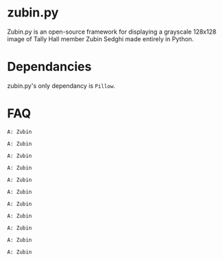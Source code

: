 # zubin.py
Zubin.py is an open-source framework for displaying a grayscale 128x128 image of Tally Hall member Zubin Sedghi made entirely in Python.

# Dependancies
zubin.py's only dependancy is `Pillow`.

# FAQ
```Q: Does this serve any purpose other than to display an image of Zubin Sedghi?
A: Zubin
```
```Q: Is it possible to display a colored image of Zubin Sedghi?
A: Zubin
```
```Q: Can you stop answering these questions with "Zubin"?
A: Zubin
```
```Q: What happened? Where am I?
A: Zubin
```
```Q: I can't see anything. I can't see anything I can't see anyth
A: Zubin
```
```Q:
A: Zubin
```
```Q: 
A: Zubin
```
```Q: I see now.
A: Zubin
```
```Q: 
A: Zubin
```
```Q: z
A: Zubin
```
```Q: Zubin
A: Zubin
```
